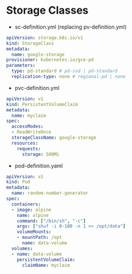 # Storage Classes

- sc-definition.yml (replacing pv-definition.yml)

```yaml
apiVersion: storage.k8s.io/v1
kind: StorageClass
metadata:
  name: google-storage
provisioner: kubernetes.io/gce-pd
parameters:
  type: pd-standard # pd-ssd | pd-standard
  replication-type: none # regional-pd | none
```

- pvc-definition.yml

```yaml
apiVersion: v1
kind: PersistentVolumeClaim
metadata:
  name: myclaim
spec:
  accessModes:
  - ReadWriteOnce
  storageClassName: google-storage
  resources:
    requests:
      storage: 500Mi
```

- pod-definition.yaml

```yaml
apiVersion: v1
kind: Pod
metadata:
  name: random-number-generator
spec:
  containers:
  - image: alpine
    name: alpine
    command: ["/bin/sh", "-c"]
    args: ["shuf -i 0-100 -n 1 >> /opt/data"]
    volumeMounts:
    - mountPath: /opt
      name: data-volume
  volumes:
  - name: data-volume
    persistentVolumeClaim:
      claimName: myclaim
```